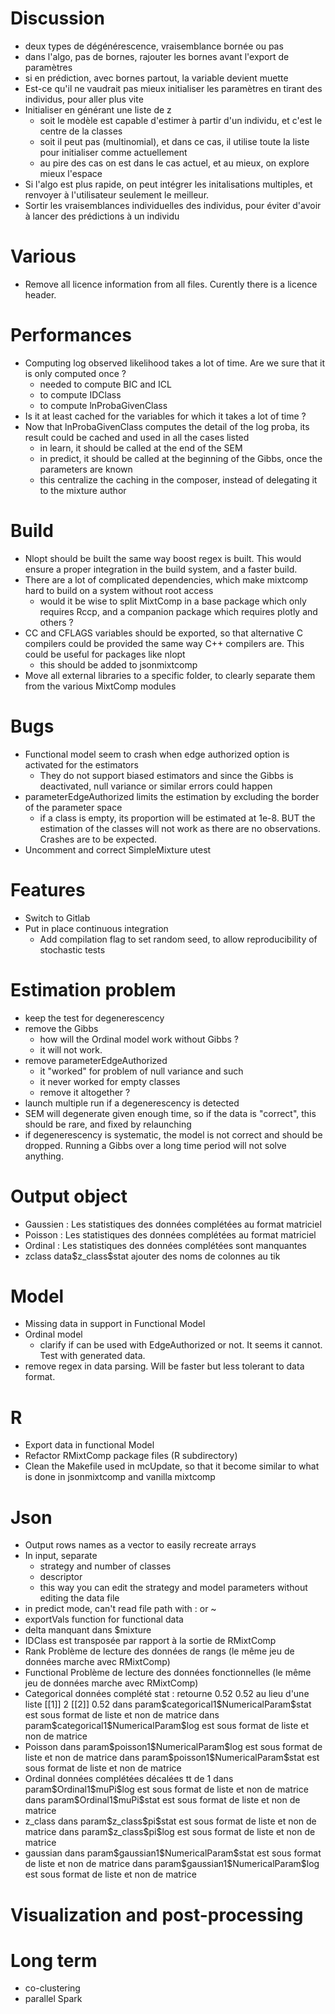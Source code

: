 # Discussion
- deux types de dégénérescence, vraisemblance bornée ou pas
- dans l'algo, pas de bornes, rajouter les bornes avant l'export de paramètres
- si en prédiction, avec bornes partout, la variable devient muette
- Est-ce qu'il ne vaudrait pas mieux initialiser les paramètres en tirant des individus, pour aller plus vite
- Initialiser en générant une liste de z
    - soit le modèle est capable d'estimer à partir d'un individu, et c'est le centre de la classes
    - soit il peut pas (multinomial), et dans ce cas, il utilise toute la liste pour initialiser comme actuellement
    - au pire des cas on est dans le cas actuel, et au mieux, on explore mieux l'espace
- Si l'algo est plus rapide, on peut intégrer les initalisations multiples, et renvoyer à l'utilisateur seulement le meilleur.
- Sortir les vraisemblances individuelles des individus, pour éviter d'avoir à lancer des prédictions à un individu

# Various

- Remove all licence information from all files. Curently there is a licence header.

# Performances

- Computing log observed likelihood takes a lot of time. Are we sure that it is only computed once ?
    - needed to compute BIC and ICL
    - to compute IDClass
    - to compute lnProbaGivenClass
- Is it at least cached for the variables for which it takes a lot of time ?
- Now that lnProbaGivenClass computes the detail of the log proba, its result could be cached and used in all the cases listed
    - in learn, it should be called at the end of the SEM
    - in predict, it should be called at the beginning of the Gibbs, once the parameters are known
    - this centralize the caching in the composer, instead of delegating it to the mixture author

# Build

- Nlopt should be built the same way boost regex is built. This would ensure a proper integration in the build system, and a faster build.
- There are a lot of complicated dependencies, which make mixtcomp hard to build on a system without root access
    - would it be wise to split MixtComp in a base package which only requires Rccp, and a companion package which requires plotly and others ?
- CC and CFLAGS variables should be exported, so that alternative C compilers could be provided the same way C++ compilers are. This could be useful for packages like nlopt
    - this should be added to jsonmixtcomp
- Move all external libraries to a specific folder, to clearly separate them from the various MixtComp modules

# Bugs

- Functional model seem to crash when edge authorized option is activated for the estimators
    - They do not support biased estimators and since the Gibbs is deactivated, null variance or similar errors could happen
- parameterEdgeAuthorized limits the estimation by excluding the border of the parameter space
	- if a class is empty, its proportion will be estimated at 1e-8. BUT the estimation of the classes will not work as there are no observations. Crashes are to be expected.
- Uncomment and correct SimpleMixture utest

# Features

- Switch to Gitlab
- Put in place continuous integration
    - Add compilation flag to set random seed, to allow reproducibility of stochastic tests

# Estimation problem
- keep the test for degenerescency
- remove the Gibbs
    - how will the Ordinal model work without Gibbs ?
    - it will not work.
- remove parameterEdgeAuthorized
    - it "worked" for problem of null variance and such
    - it never worked for empty classes
    - remove it altogether ?
- launch multiple run if a degenerescency is detected
- SEM will degenerate given enough time, so if the data is "correct", this should be rare, and fixed by relaunching
- if degenerescency is systematic, the model is not correct and should be dropped. Running a Gibbs over a long time period will not solve anything.

# Output object
- Gaussien :
    Les statistiques des données complétées au format matriciel
- Poisson :
    Les statistiques des données complétées au format matriciel
- Ordinal :
    Les statistiques des données complétées sont manquantes
- zclass
    data\$z_class\$stat ajouter des noms de colonnes au tik

# Model

- Missing data in support in Functional Model
- Ordinal model
    - clarify if can be used with EdgeAuthorized or not. It seems it cannot. Test with generated data.
- remove regex in data parsing. Will be faster but less tolerant to data format.

# R

- Export data in functional Model
- Refactor RMixtComp package files (R subdirectory)
- Clean the Makefile used in mcUpdate, so that it become similar to what is done in jsonmixtcomp and vanilla mixtcomp

# Json

- Output rows names as a vector to easily recreate arrays
- In input, separate
    - strategy and number of classes
    - descriptor
    - this way you can edit the strategy and model parameters without editing the data file
- in predict mode, can't read file path with : or ~
- exportVals function for functional data
- delta manquant dans $mixture
- IDClass est transposée par rapport à la sortie de RMixtComp
- Rank
    Problème de lecture des données de rangs (le même jeu de données marche avec RMixtComp)
- Functional
    Problème de lecture des données fonctionnelles (le même jeu de données marche avec RMixtComp)
- Categorical
    données complété stat : retourne 0.52 0.52 au lieu d'une liste [[1]] 2 [[2]] 0.52
    dans param\$categorical1\$NumericalParam\$stat est sous format de liste et non de matrice
    dans param\$categorical1\$NumericalParam\$log est sous format de liste et non de matrice
- Poisson
    dans param\$poisson1\$NumericalParam\$log est sous format de liste et non de matrice
    dans param\$poisson1\$NumericalParam\$stat est sous format de liste et non de matrice
- Ordinal
    données complétées décalées tt de 1
    dans param\$Ordinal1\$muPi\$log est sous format de liste et non de matrice
    dans param\$Ordinal1\$muPi\$stat est sous format de liste et non de matrice
- z_class
    dans param\$z_class\$pi\$stat est sous format de liste et non de matrice
    dans param\$z_class\$pi\$log est sous format de liste et non de matrice
- gaussian
    dans param\$gaussian1\$NumericalParam\$stat est sous format de liste et non de matrice
    dans param\$gaussian1\$NumericalParam\$log est sous format de liste et non de matrice

# Visualization and post-processing

# Long term

- co-clustering
- parallel Spark
